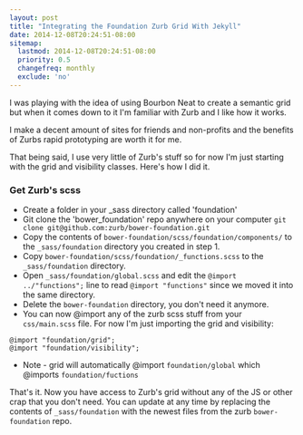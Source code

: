 ```yaml
---
layout: post
title: "Integrating the Foundation Zurb Grid With Jekyll"
date: 2014-12-08T20:24:51-08:00
sitemap:
  lastmod: 2014-12-08T20:24:51-08:00
  priority: 0.5
  changefreq: monthly
  exclude: 'no'
---
```


I was playing with the idea of using Bourbon Neat to create a semantic grid but when it comes down to it I'm familiar with Zurb and I like how it works.

I make a decent amount of sites for friends and non-profits and the benefits of Zurbs rapid prototyping are worth it for me.

That being said, I use very little of Zurb's stuff so for now I'm just starting with the grid and visibility classes. Here's how I did it.

### Get Zurb's scss
* Create a folder in your _sass directory called 'foundation'
* Git clone the 'bower_foundation' repo anywhere on your computer
  `git clone git@github.com:zurb/bower-foundation.git`
* Copy the contents of `bower-foundation/scss/foundation/components/` to the `_sass/foundation` directory you created in step 1.
* Copy `bower-foundation/scss/foundation/_functions.scss` to the `_sass/foundation` directory.
* Open `_sass/foundation/global.scss` and edit the `@import ../"functions";` line to read `@import "functions"` since we moved it into the same directory.
* Delete the `bower-foundation` directory, you don't need it anymore.
* You can now @import any of the zurb scss stuff from your `css/main.scss` file. For now I'm just importing the grid and visibility:
```
@import "foundation/grid";
@import "foundation/visibility";
```
  * Note - grid will automatically @import `foundation/global` which @imports `foundation/fuctions`

That's it. Now you have access to Zurb's grid without any of the JS or other crap that you don't need. You can update at any time by replacing the contents of `_sass/foundation` with the newest files from the zurb `bower-foundation` repo.